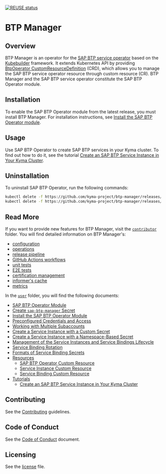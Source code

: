 [![REUSE status](https://api.reuse.software/badge/github.com/kyma-project/btp-manager)](https://api.reuse.software/info/github.com/kyma-project/btp-manager)

# BTP Manager

## Overview

BTP Manager is an operator for the [SAP BTP service operator](https://github.com/SAP/sap-btp-service-operator) based on the [Kubebuilder](https://github.com/kubernetes-sigs/kubebuilder) framework. It extends Kubernetes API by providing [BtpOperator CustomResourceDefinition](/config/crd/bases/operator.kyma-project.io_btpoperators.yaml) (CRD), which allows you to manage the SAP BTP service operator resource through custom resource (CR). BTP Manager and the SAP BTP service operator constitute the SAP BTP Operator module.

## Installation

To enable the SAP BTP Operator module from the latest release, you must install BTP Manager. For installation instructions, see [Install the SAP BTP Operator module](./docs/user/03-05-install-module.md).

## Usage

Use SAP BTP Operator to create SAP BTP services in your Kyma cluster. To find out how to do it, see the tutorial [Create an SAP BTP Service Instance in Your Kyma Cluster](./docs/user/tutorials/04-40-create-service-in-cluster.md).

## Uninstallation

To uninstall SAP BTP Operator, run the following commands:
```sh
kubectl delete -f https://github.com/kyma-project/btp-manager/releases/latest/download/btp-operator-default-cr.yaml
kubectl delete -f https://github.com/kyma-project/btp-manager/releases/latest/download/btp-manager.yaml
```

## Read More

If you want to provide new features for BTP Manager, visit the [`contributor`](./docs/contributor) folder. You will find detailed information on BTP Manager's:

* [configuration](./docs/contributor/01-20-configuration.md)
* [operations](./docs/contributor/02-10-operations.md)
* [release pipeline](./docs/contributor/03-10-release.md)
* [GitHub Actions workflows](./docs/contributor/04-10-workflows.md)
* [unit tests](./docs/contributor/05-10-testing.md)
* [E2E tests](./docs/contributor/05-20-e2e_tests.md)
* [certification management](./docs/contributor/06-10-certs.md)
* [informer's cache](./docs/contributor/07-10-informer-cache.md)
* [metrics](./docs/contributor/08-10-metrics.md)

In the [`user`](./docs/user) folder, you will find the following documents:
* [SAP BTP Operator Module](./docs/user/README.md)
* [Create `sap-btp-manager` Secret](./docs/user/03-00-create-btp-manager-secret.md)
* [Install the SAP BTP Operator Module](./docs/user/03-05-install-module.md)
* [Preconfigured Credentials and Access](./docs/user/03-10-preconfigured-secret.md)
* [Working with Multiple Subaccounts](./docs//user/03-20-multitenancy.md)
* [Create a Service Instance with a Custom Secret](./docs/user/03-21-create-service-instance-with-custom-secret.md)
* [Create a Service Instance with a Namespace-Based Secret](./docs/user/03-22-create-service-instance-with-namespace-based-secret.md)
* [Management of the Service Instances and Service Bindings Lifecycle](./docs//user/03-30-management-of-service-instances-and-bindings.md)
* [Service Binding Rotation](./docs//user/03-40-service-binding-rotation.md)
* [Formats of Service Binding Secrets](./docs//user/03-50-formatting-service-binding-secret.md)
* [Resources](./docs/user/resources/README.md)
  * [SAP BTP Operator Custom Resource](./docs/user/resources/02-10-sap-btp-operator-cr.md)
  * [Service Instance Custom Resource](./docs/user/resources/02-20-service-instance-cr.md)
  * [Service Binding Custom Resource](./docs/user/resources/02-30-service-binding-cr.md)
* [Tutorials](./docs/user/tutorials/README.md)
  * [Create an SAP BTP Service Instance in Your Kyma Cluster](./docs/user/tutorials/04-40-create-service-in-cluster.md)

## Contributing
<!--- mandatory section - do not change this! --->

See the [Contributing](CONTRIBUTING.md) guidelines.

## Code of Conduct
<!--- mandatory section - do not change this! --->

See the [Code of Conduct](CODE_OF_CONDUCT.md) document.

## Licensing
<!--- mandatory section - do not change this! --->

See the [license](./LICENSE) file.